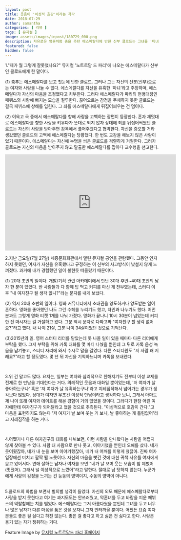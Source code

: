 ```yaml
---
layout: post
title: 웃음이 '이성적 호감'이라는 착각
date: 2018-07-29
author: samantha
categories: [ 리뷰 ]
tags: [ 뮤지컬 ]
image: assets/images/inpost/180729_000.png
description: 자유로운 영혼처럼 춤을 추던 에스메랄다에 반한 신부 클로드는 그녀를 '마녀'로 치부한다. 감히 자신을 유혹했다고 규정했기 때문이다. 실제로 이처럼 멋대로 상대 몸짓을 오독하는 경우가 많다. 
featured: false
hidden: false
---
```


1."제가 뭘 그렇게 잘못했나요?" 뮤지컬 '노트르담 드 파리'에 나오는 에스메랄다가 신부인 클로드에게 한 말이다.

(1) 춤추는 에스메랄다를 보고 첫눈에 반한 클로드. 그러나 그는 자신의 신분(신부)으로는 여자와 사랑을 나눌 수 없다. 에스메랄다를 자신을 유혹한 '마녀’라고 주장하며, 에스메랄다가 자신의 마음을 조정했다고 치부한다. 그러다 에스메랄다가 파리의 헌병대장인 페뷔스와 사랑에 빠지는 모습을 질투한다. 끓어오르는 감정을 주체하지 못한 클로드는 결국 페뷔스에 상해를 입힌다. 그 죄를 에스메랄다에게 뒤집어씌우는 건 덤이다.

(2) 이윽고 극 중에서 에스메랄다를 향해 사랑을 고백하는 장면이 등장한다. 혼자 제멋대로 에스메랄다를 향한 사랑을 키우다가 뜻대로 되지 않자 상대에 죄를 뒤집어씌웠던 클로드는 자신의 사랑을 받아주면 감옥에서 풀어주겠다고 협박한다. 자신을 증오할 거라 생갔했던 클로드의 고백에 에스메랄다는 당황했다. 한 번도 교감을 해보지 않은 사람이었기 때문이다. 에스메랄다는 자신에 누명을 씌운 클로드를 격렬하게 거절한다. 그러자 클로드는 자신의 마음을 받아주지 않고 탈출한 에스메랄다를 잡아다 교수형을 선고한다.

<iframe class="youtube" width="560" height="315" src="https://www.youtube.com/embed/740kzCGWTFQ?start=1233" frameborder="0" allow="accelerometer; autoplay; clipboard-write; encrypted-media; gyroscope; picture-in-picture" allowfullscreen></iframe>

<br/>

2.지난 금요일(7월 27일) 세종문화회관에서 열린 뮤지컬 공연을 관람했다. 그동안 인지하지 못했던, 여자가 자신을 유혹했다고 규정하는 이 신부의 사고방식이 낯설지 않게 느껴졌다. 과거에 내가 경험했던 일이 불현듯 떠올랐기 때문이다.

(1) 20대 초반의 일이다. 개발/기획 관련 아카데미에서 만난 30대 후반~40대 초반의 남자 한 분이 있었다. 반 사람들과 다 함께 밥 먹고 커피를 마신 게 전부였는데, 스터디 이후 "내 여자친구 될 생각 없니?"라는 문자를 내게 보냈다. 

(2) 역시 20대 초반의 일이다. 영화 커뮤니티에서 초대권을 양도하거나 양도받는 일이 흔하다. 영화를 좋아했던 나도 그런 수혜를 누리기도 했고, 타인과 나누기도 했다. 어떤 분과도 그렇게 영화 티켓 1개를 나눠 가졌다. 영화가 끝나니 10시 30분이 넘었는데 커피 한 잔 마시자는 걸 거절하고 왔다. 그분 역시 문자로 다짜고짜 "여자친구 할 생각 없어요?"라고 했다. 내 나이 21살, 그분 나이 34살이었던 것으로 기억난다.

(3)2015년의 일. 영어 스터디 리더를 맡았는데 못 나올 일이 있을 때마다 다른 리더에게 부탁을 했다. 그저 부탁을 위해 카톡 대화를 몇 마디 나눴을 뿐인데 그 뒤로 카톡 음성 녹음을 남겨놓고, 스터디 자리에 와서 수시로 말을 걸었다. 다른 스터디원도 "저 사람 왜 저래요?"라고 할 정도였다. 몇 년 뒤 자신을 기억하느냐며 카톡을 보내왔다. 

<br/>

3.위 건 말고도 많다. 요지는, 일부는 여자와 심리적으로 친해지기도 전부터 이성 교제를 전제로 한 만남을 기대한다는 거다. 의례적인 웃음과 대화일 뿐이었는데, '저 여자가 날 좋아하는구나' 혹은 '저 여자가 날 유혹하는구나'라고 지레짐작해서 넘어가는 경우가 생각보다 많았다. 상대가 여자면 무조건 이성적 만남이라고 생각하다 보니, 그래서 아마도 제 나이 또래 여자와 데이트를 해본 경험이 거의 없었을 것이다. 그러다가 한참 어린 여자애한테 여자친구가 되어달라고 했을 것으로 추측된다. "이성적으로 호감이 간다."고 마음을 표현하지도 않는다 '저 여자가 날 보며 웃는 거 보니, 날 좋아하는 게 틀림없어'라고 지레짐작을 하는 거다. 

<br/>

4.어쨌거나 다른 여자친구와 대화를 나눠보면, 이런 사람을 만나봤다는 사람을 어렵지 않게 찾아볼 수 있다. 사람 대 사람으로 만나 웃고, 이야기했을 뿐인데 오해를 샀다. 네가 웃어줬잖아, 네가 내 눈을 보며 이야기했잖아, 네가 내 어깨를 이렇게 쳤잖아. 진짜 여자 입장에선 미치고 팔짝 뛸 노릇이다. 자신의 마음을 뺏긴 것에 대한 귀책 사유를 여자에게 묻고 있어서다. 연애 잘하는 남자나 여자를 보면 "네가 날 보며 웃는 모습이 참 예뻤어(멋졌어). 그래서 널 이성적으로 느꼈어"라고 말한다. 절대로 남 탓하지 않는다. 누군가에게 사랑의 감정을 느끼는 건 능동의 영역이지, 수동의 영역이 아니다.

<br/>
5.클로드의 화법을 보면서 별의별 생각이 들었다. 자신의 외모 때문에 에스메랄다로부터 사랑을 받지 못한다고 여기는 콰지모도는 안쓰러웠고, 약혼녀를 두고 바람을 피운 페뷔스의 악랄함에는 치를 떨었다. 에스메랄다는 그저 아름다웠을 뿐인데 그녀를 두고 너무나 많은 남자가 다른 마음을 품은 것을 보자니 그저 안타까울 뿐이다. 어쨌든 요즘 여자분들도 좋은 걸 싫다고 하진 않는다. 좋은 걸 좋다고 하고 싫은 건 싫다고 한다. 사랑은 용기 있는 자가 쟁취하는 거다.

<br/>

Feature Image by [뮤지컬 노트르담드 파리 홈페이지](http://notredamedeparis.mastent.co.kr/media1.html#/RMG?rmg_playlist=1&rmg_item=18)

<br/>
